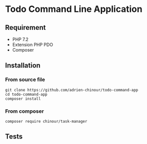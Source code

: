 # Todo Command Line Application

## Requirement

- PHP 7.2
- Extension PHP PDO
- Composer

## Installation

### From source file
```
git clone https://github.com/adrien-chinour/todo-command-app
cd todo-command-app
composer install
```

### From composer
```
composer require chinour/task-manager
```

## Tests
